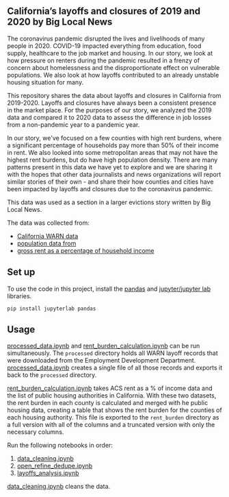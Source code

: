 ## California’s layoffs and closures of 2019 and 2020 by Big Local News

The coronavirus pandemic disrupted the lives and livelihoods of many people in 2020. COVID-19 impacted everything from education, food supply, healthcare to the job market and housing. In our story, we look at how pressure on renters during the pandemic resulted in a frenzy of concern about homelessness and the disproportionate effect on vulnerable populations. We also look at how layoffs contributed to an already unstable housing situation for many.

This repository shares the data about layoffs and closures in California from 2019-2020. Layoffs and closures have always been a consistent presence in the market place. For the purposes of our story, we analyzed the 2019 data and compared it to 2020 data to assess the difference in job losses from a non-pandemic year to a pandemic year. 

In our story, we've focused on a few counties with high rent burdens, where a significant percentage of households pay more than 50% of their income in rent. We also looked into some metropolitan areas that may not have the highest rent burdens, but do have high population density. There are many patterns present in this data we have yet to explore and we are sharing it with the hopes that other data journalists and news organizations will report similar stories of their own - and share their how counties and cities have been impacted by layoffs and closures due to the coronavirus pandemic.


This data was used as a section in a larger evictions story written by Big Local News. 

The data was collected from:
- [California WARN data](https://edd.ca.gov/Jobs_and_Training/Layoff_Services_WARN.htm)
- [population data from](https://www.census.gov/data/tables/time-series/demo/popest/2010s-counties-total.html#par_textimage_242301767)
- [gross rent as a percentage of household income](https://data.census.gov/cedsci/table?q=rent%20as%20percentage%20of%20income&g=0400000US06.050000&tid=ACSDT5Y2019.B25070&tp=true&hidePreview=true)

## Set up

To use the code in this project, install the [pandas](https://pypi.org/project/pandas/) and [jupyter/jupyter lab](https://pypi.org/project/jupyterlab/) libraries.

```
pip install jupyterlab pandas

```

## Usage

[processed_data.ipynb](https://github.com/biglocalnews/WARN_Cali_analysis/blob/master/notebooks/processed_data.ipynb) and [rent_burden_calculation.ipynb](https://github.com/biglocalnews/WARN_Cali_analysis/blob/master/notebooks/rent_burden_calculation.ipynb) can be run simultaneously. The `processed` directory holds all WARN layoff records that were downloaded from the Employment Development Department. [processed_data.ipynb](https://github.com/biglocalnews/WARN_Cali_analysis/blob/master/notebooks/processed_data.ipynb) creates a single file of all those records and exports it back to the `processed` directory.

[rent_burden_calculation.ipynb](https://github.com/biglocalnews/WARN_Cali_analysis/blob/master/notebooks/rent_burden_calculation.ipynb) takes ACS rent as a % of income data and the list of public housing authorities in California. With these two datasets, the rent burden in each county is calculated and merged with he public housing data, creating a table that shows the rent burden for the counties of each housing authority. This file is exported to the `rent_burden` directory as a full version with all of the columns and a truncated version with only the necessary columns.

Run the following notebooks in order:

1. [data_cleaning.ipynb](https://github.com/biglocalnews/WARN_Cali_analysis/blob/master/notebooks/data_cleaning.ipynb)
2. [open_refine_dedupe.ipynb](https://github.com/biglocalnews/WARN_Cali_analysis/blob/master/notebooks/open_refine_dedupe.ipynb)
3. [layoffs_analysis.ipynb](https://github.com/biglocalnews/WARN_Cali_analysis/blob/master/notebooks/layoffs_analysis.ipynb)

[data_cleaning.ipynb](https://github.com/biglocalnews/WARN_Cali_analysis/blob/master/notebooks/data_cleaning.ipynb) cleans the data.








 


